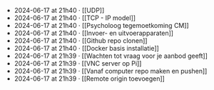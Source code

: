- 2024-06-17 at 21h40 · [[UDP]]
- 2024-06-17 at 21h40 · [[TCP - IP model]]
- 2024-06-17 at 21h40 · [[Psycholoog tegemoetkoming CM]]
- 2024-06-17 at 21h40 · [[Invoer- en uitvoerapparaten]]
- 2024-06-17 at 21h40 · [[Github repo clonen]]
- 2024-06-17 at 21h40 · [[Docker basis installatie]]
- 2024-06-17 at 21h39 · [[Wachten tot vraag voor je aanbod geeft]]
- 2024-06-17 at 21h39 · [[VNC server op Pi]]
- 2024-06-17 at 21h39 · [[Vanaf computer repo maken en pushen]]
- 2024-06-17 at 21h39 · [[Remote origin toevoegen]]
